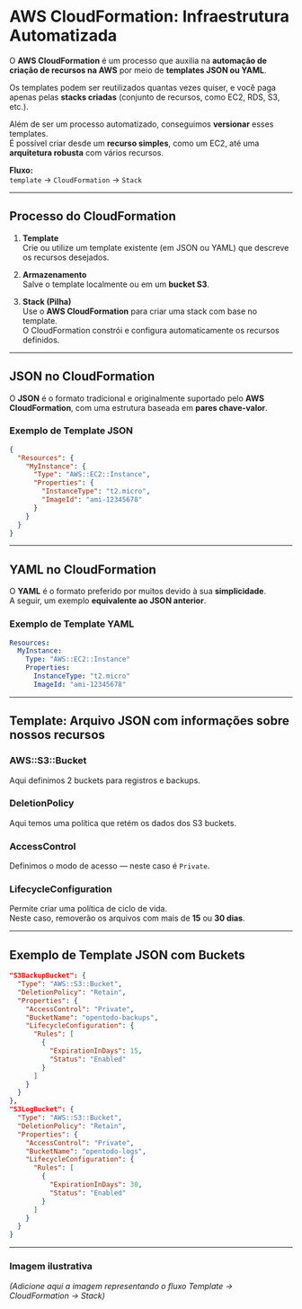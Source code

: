 # AWS CloudFormation: Infraestrutura Automatizada

O **AWS CloudFormation** é um processo que auxilia na **automação de criação de recursos na AWS** por meio de **templates JSON ou YAML**.

Os templates podem ser reutilizados quantas vezes quiser, e você paga apenas pelas **stacks criadas** (conjunto de recursos, como EC2, RDS, S3, etc.).

Além de ser um processo automatizado, conseguimos **versionar** esses templates.  
É possível criar desde um **recurso simples**, como um EC2, até uma **arquitetura robusta** com vários recursos.

**Fluxo:**  
`template` → `CloudFormation` → `Stack`

---

## Processo do CloudFormation

1. **Template**  
   Crie ou utilize um template existente (em JSON ou YAML) que descreve os recursos desejados.

2. **Armazenamento**  
   Salve o template localmente ou em um **bucket S3**.

3. **Stack (Pilha)**  
   Use o **AWS CloudFormation** para criar uma stack com base no template.  
   O CloudFormation constrói e configura automaticamente os recursos definidos.

---

## JSON no CloudFormation

O **JSON** é o formato tradicional e originalmente suportado pelo **AWS CloudFormation**, com uma estrutura baseada em **pares chave-valor**.

### Exemplo de Template JSON

```json
{
  "Resources": {
    "MyInstance": {
      "Type": "AWS::EC2::Instance",
      "Properties": {
        "InstanceType": "t2.micro",
        "ImageId": "ami-12345678"
      }
    }
  }
}
```

---

## YAML no CloudFormation

O **YAML** é o formato preferido por muitos devido à sua **simplicidade**.  
A seguir, um exemplo **equivalente ao JSON anterior**.

### Exemplo de Template YAML

```yaml
Resources:
  MyInstance:
    Type: "AWS::EC2::Instance"
    Properties:
      InstanceType: "t2.micro"
      ImageId: "ami-12345678"
```

---

## Template: Arquivo JSON com informações sobre nossos recursos

### AWS::S3::Bucket
Aqui definimos 2 buckets para registros e backups.

### DeletionPolicy
Aqui temos uma política que retém os dados dos S3 buckets.

### AccessControl
Definimos o modo de acesso — neste caso é `Private`.

### LifecycleConfiguration
Permite criar uma política de ciclo de vida.  
Neste caso, removerão os arquivos com mais de **15** ou **30 dias**.

---

## Exemplo de Template JSON com Buckets

```json
"S3BackupBucket": {
  "Type": "AWS::S3::Bucket",
  "DeletionPolicy": "Retain",
  "Properties": {
    "AccessControl": "Private",
    "BucketName": "opentodo-backups",
    "LifecycleConfiguration": {
      "Rules": [
        {
          "ExpirationInDays": 15,
          "Status": "Enabled"
        }
      ]
    }
  }
},
"S3LogBucket": {
  "Type": "AWS::S3::Bucket",
  "DeletionPolicy": "Retain",
  "Properties": {
    "AccessControl": "Private",
    "BucketName": "opentodo-logs",
    "LifecycleConfiguration": {
      "Rules": [
        {
          "ExpirationInDays": 30,
          "Status": "Enabled"
        }
      ]
    }
  }
}
```

---

### Imagem ilustrativa
*(Adicione aqui a imagem representando o fluxo Template → CloudFormation → Stack)*

